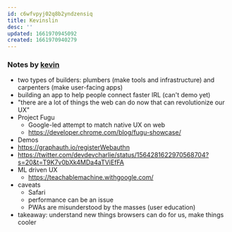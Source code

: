 ```yaml
---
id: c6wfvpyj02q8b2yndzensiq
title: Kevinslin
desc: ''
updated: 1661970945092
created: 1661970940279
---
```


### Notes by [kevin](https://github.com/kevinslin)
- two types of builders: plumbers (make tools and infrastructure) and carpenters (make user-facing apps)
- building an app to help people connect faster IRL (can't demo yet)
- "there are a lot of things the web can do now that can revolutionize our UX"
- Project Fugu
    - Google-led attempt to match native UX on web
    - https://developer.chrome.com/blog/fugu-showcase/
- Demos
- https://graphauth.io/registerWebauthn
- https://twitter.com/devdevcharlie/status/1564281622970568704?s=20&t=T9K7v0bXk4MDa4aTViEfFA
- ML driven UX
    - https://teachablemachine.withgoogle.com/
- caveats
    - Safari
    - performance can be an issue
    - PWAs are misunderstood by the masses (user education)
- takeaway: understand new things browsers can do for us, make things cooler

